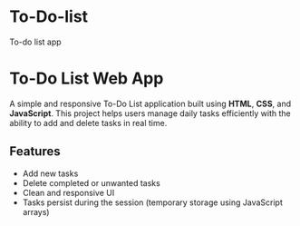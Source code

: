 # To-Do-list
To-do list app
# To-Do List Web App

A simple and responsive To-Do List application built using **HTML**, **CSS**, and **JavaScript**. This project helps users manage daily tasks efficiently with the ability to add and delete tasks in real time.

## Features

- Add new tasks
- Delete completed or unwanted tasks
- Clean and responsive UI
- Tasks persist during the session (temporary storage using JavaScript arrays)
